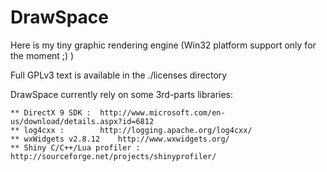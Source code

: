DrawSpace
=========



Here is my tiny graphic rendering engine (Win32 platform support only for the moment ;) 
)

Full GPLv3 text is available in the ./licenses directory

DrawSpace currently rely on some 3rd-parts libraries:

	** DirectX 9 SDK : 	http://www.microsoft.com/en-us/download/details.aspx?id=6812
	** log4cxx : 		http://logging.apache.org/log4cxx/
	** wxWidgets v2.8.12	http://www.wxwidgets.org/
	** Shiny C/C++/Lua profiler : http://sourceforge.net/projects/shinyprofiler/